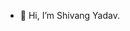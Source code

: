 - 👋 Hi, I’m Shivang Yadav.

<!---
shivang-16/shivang-16 is a ✨ special ✨ repository because its `README.md` (this file) appears on your GitHub profile.
You can click the Preview link to take a look at your changes.
--->
